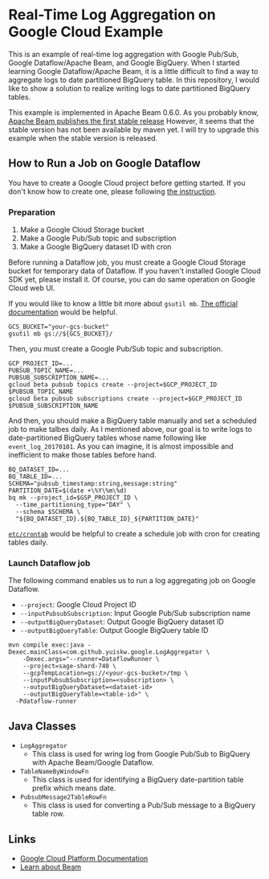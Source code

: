 # Real-Time Log Aggregation on Google Cloud Example

This is an example of real-time log aggregation with Google Pub/Sub, Google Dataflow/Apache Beam, and Google BigQuery.
When I started learning Google Dataflow/Apache Beam, it is a little difficult to find a way to aggregate logs to date partitioned BigQuery table.
In this repository, I would like to show a solution to realize writing logs to date partitioned BigQuery tables.

This example is implemented in Apache Beam 0.6.0.
As you probably know, [Apache Beam publishes the first stable release](https://beam.apache.org/blog/2017/05/17/beam-first-stable-release.html)
However, it seems that the stable version has not been available by maven yet.
I will try to upgrade this example when the stable version is released.

## How to Run a Job on Google Dataflow

You have to create a Google Cloud project before getting started.
If you don't know how to create one, please following [the instruction](https://cloud.google.com/resource-manager/docs/creating-managing-projects).

### Preparation
1. Make a Google Cloud Storage bucket
2. Make a Google Pub/Sub topic and subscription
3. Make a Google BigQuery dataset ID with cron

Before running a Dataflow job, you must create a Google Cloud Storage bucket for temporary data of Dataflow.
If you haven't installed Google Cloud SDK yet, please install it.
Of course, you can do same operation on Google Cloud web UI.

If you would like to know a little bit more about `gsutil mb`.
[The official documentation](https://cloud.google.com/storage/docs/gsutil/commands/mb)
would be helpful.
```
GCS_BUCKET="your-gcs-bucket"
gsutil mb gs://${GCS_BUCKET}/
```

Then, you must create a Google Pub/Sub topic and subscription.

```
GCP_PROJECT_ID=...
PUBSUB_TOPIC_NAME=...
PUBSUB_SUBSCRIPTION_NAME=...
gcloud beta pubsub topics create --project=$GCP_PROJECT_ID $PUBSUB_TOPIC_NAME
gcloud beta pubsub subscriptions create --project=$GCP_PROJECT_ID $PUBSUB_SUBSCRIPTION_NAME
```

And then, you should make a BigQuery table manually and set a scheduled job to make talbes daily.
As I mentioned above, our goal is to write logs to date-partitioned BigQuery tables whose name following like `event_log_20170101`.
As you can imagine, it is almost impossible and inefficient to make those tables before hand.

```
BQ_DATASET_ID=...
BQ_TABLE_ID=...
SCHEMA="pubsub_timestamp:string,message:string"
PARTITION_DATE=$(date +\%Y\%m\%d)
bq mk --project_id=$GSP_PROJECT_ID \
  --time_partitioning_type="DAY" \
  --schema $SCHEMA \
  "${BQ_DATASET_ID}.${BQ_TABLE_ID}_${PARTITION_DATE}"
```

[`etc/crontab`](./etc/crontab) would be helpful to create a schedule job with cron for creating tables daily.

### Launch Dataflow job

The following command enables us to run a log aggregating job on Google Dataflow.

- `--project`: Google Cloud Project ID
- `--inputPubsubSubscription`: Input Google Pub/Sub subscription name
- `--outputBigQueryDataset`: Output Google BigQuery dataset ID
- `--outputBigQueryTable`: Output Google BigQuery table ID

```
mvn compile exec:java -Dexec.mainClass=com.github.yuiskw.google.LogAggregator \
    -Dexec.args="--runner=DataflowRunner \
    --project=sage-shard-740 \
    --gcpTempLocation=gs://<your-gcs-bucket>/tmp \
    --inputPubsubSubscription=<subscription> \
    --outputBigQueryDataset=<dataset-id>
    --outputBigQueryTable=<table-id>" \
  -Pdataflow-runner
```

## Java Classes

- `LogAggregator`
    - This class is used for wring log from Google Pub/Sub to BigQuery with Apache Beam/Google Dataflow.
- `TableNameByWindowFn`
    - This class is used for identifying a BigQuery date-partition table prefix which means date.
- `PubsubMessage2TableRowFn`
    - This class is used for converting a Pub/Sub message to a BigQuery table row.

## Links

- [Google Cloud Platform Documentation](https://cloud.google.com/docs/)
- [Learn about Beam](https://beam.apache.org/documentation/)
